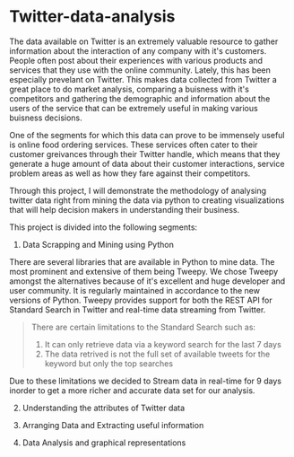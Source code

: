 # Twitter-data-analysis

The data available on Twitter is an extremely valuable resource to gather information about the interaction of any company with it's customers. People often post about their experiences with various products and services that they use with the online community. Lately, this has been especially prevelant on Twitter. 
This makes data collected from Twitter a great place to do market analysis, comparing a buisness with it's competitors and gathering the demographic and information about the users of the service that can be extremely useful in making various buisness decisions. 

One of the segments for which this data can prove to be immensely useful is online food ordering services. These services often cater to their customer greivances through their Twitter handle, which means that they generate a huge amount of data about their customer interactions, service problem areas as well as how they fare against their competitors. 

Through this project, I will demonstrate the methodology of analysing twitter data right from mining the data via python to creating visualizations that will help decision makers in understanding their business.

This project is divided into the following segments:

1. Data Scrapping and Mining using Python

There are several libraries that are available in Python to mine data. The most prominent and extensive of them being Tweepy. We chose Tweepy amongst the alternatives because of it's excellent and huge developer and user community. It is regularly maintained in accordance to the new versions of Python. 
Tweepy provides support for both the REST API for Standard Search in Twitter and real-time data streaming from Twitter. 

>There are certain limitations to the Standard Search such as:
>1. It can only retrieve data via a keyword search for the last 7 days
>2. The data retrived is not the full set of available tweets for the keyword but only the top searches

Due to these limitations we decided to Stream data in real-time for 9 days inorder to get a more richer and accurate data set for our analysis. 

2. Understanding the attributes of Twitter data 

3. Arranging Data and Extracting useful information 

4. Data Analysis and graphical representations

